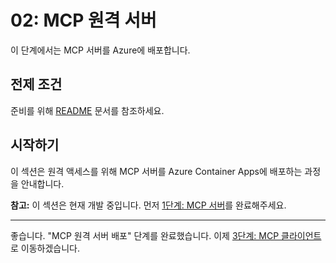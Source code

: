 # 02: MCP 원격 서버

이 단계에서는 MCP 서버를 Azure에 배포합니다.

## 전제 조건

준비를 위해 [README](../README.md#prerequisites) 문서를 참조하세요.

## 시작하기

이 섹션은 원격 액세스를 위해 MCP 서버를 Azure Container Apps에 배포하는 과정을 안내합니다.

**참고:** 이 섹션은 현재 개발 중입니다. 먼저 [1단계: MCP 서버](./01-mcp-server.md)를 완료해주세요.

---

좋습니다. "MCP 원격 서버 배포" 단계를 완료했습니다. 이제 [3단계: MCP 클라이언트](./03-mcp-client.md)로 이동하겠습니다.